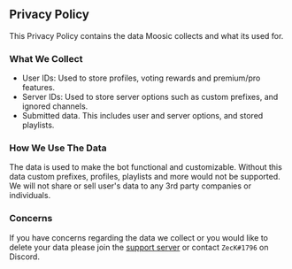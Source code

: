 ## Privacy Policy
This Privacy Policy contains the data Moosic collects and what its used for.
### What We Collect
- User IDs: Used to store profiles, voting rewards and premium/pro features.
- Server IDs: Used to store server options such as custom prefixes, and ignored channels.
- Submitted data. This includes user and server options, and stored playlists.
### How We Use The Data
The data is used to make the bot functional and customizable. Without this data custom prefixes, profiles, playlists and more would not be supported. We will not share or sell user's data to any 3rd party companies or individuals.
### Concerns
If you have concerns regarding the data we collect or you would like to delete your data please join the [support server](https://discord.gg/6Q9D7R8hYc) or contact `ZecK#1796` on Discord.
